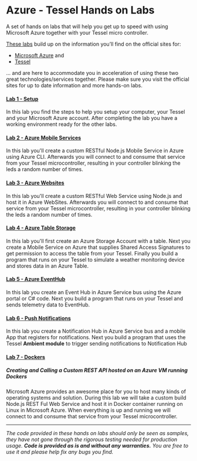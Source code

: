 ﻿Azure - Tessel Hands on Labs
======================================

A set of hands on labs that will help you get up to speed with using Microsoft Azure together with your Tessel micro controller.

[These labs](labs) build up on the information you’ll find on the official sites for:

* [Microsoft Azure](http://azure.com) and
* [Tessel](https://tessel.io)

... and are here to accommodate you in acceleration of using these two great technologies/services together. Please make sure you visit the official sites for up to date information and more hands-on labs.

#### [Lab 1 - Setup](labs/_setup) ####
In this lab you find the steps to help you setup your computer, your Tessel and your Microsoft Azure account. After completing the lab you have a working environment ready for the other labs.

#### [Lab 2 - Azure Mobile Services](labs/mobile-services) ####
In this lab you'll create a custom RESTful Node.js Mobile Service in Azure using Azure CLI. Afterwards you will connect to and consume that service from your Tessel microcontroller, resulting in your controller blinking the leds a random number of times.

#### [Lab 3 - Azure Websites](labs/websites) ####
In this lab you'll create a custom RESTful Web Service using Node.js and host it in Azure WebSites. Afterwards you will connect to and consume that service from your Tessel microcontroller, resulting in your controller blinking the leds a random number of times.

#### [Lab 4 - Azure Table Storage](labs/table-storage) ####
In this lab you'll first create an Azure Storage Account with a table. Next you create a Mobile Service on Azure that supplies Shared Access Signatures to get permission to access the table from your Tessel. Finally you build a program that runs on your Tessel to simulate a weather monitoring device and stores data in an Azure Table.

#### [Lab 5 - Azure EventHub](labs/event-hub) ####
In this lab you create an Event Hub in Azure Service bus using the Azure portal or C# code. Next you build a program that runs on your Tessel and sends telemetry data to EventHub.

#### [Lab 6 - Push Notifications](labs/notification-hub) ####
In this lab you create a Notification Hub in Azure Service bus and a mobile App that registers for notifications. Next you build a program that uses the Tessel __Ambient module__ to trigger sending notifications to Notification Hub

#### [Lab 7 - Dockers](labs/dockers) ####
##### Creating and Calling a Custom REST API hosted on an Azure VM running Dockers #####

Microsoft Azure provides an awesome place for you to host many kinds of operating systems and solution. During this lab we will take a custom build Node.js REST Ful Web Service and host it in Docker container running on Linux in Microsoft Azure. When everything is up and running we will connect to and consume that service from your Tessel microcontroller.


---
_The code provided in these hands on labs should only be seen as samples, they have not gone through the rigorous testing needed for production usage. **Code is provided as is and without any warranties.** You are free to use it and please help fix any bugs you find._
